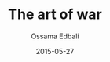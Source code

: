 ---
layout: article
title: The art of war
date: 2015-05-27
author: Ossama Edbali
summary: A beautiful page
---
